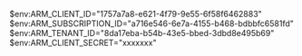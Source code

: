 $env:ARM_CLIENT_ID="1757a7a8-e621-4f79-9e55-6f58f6462883"
$env:ARM_SUBSCRIPTION_ID="a716e546-6e7a-4155-b468-bdbbfc6581fd"
$env:ARM_TENANT_ID="8da17eba-b54b-43e5-bbed-3dbd8e495b69"
$env:ARM_CLIENT_SECRET="xxxxxxx"
